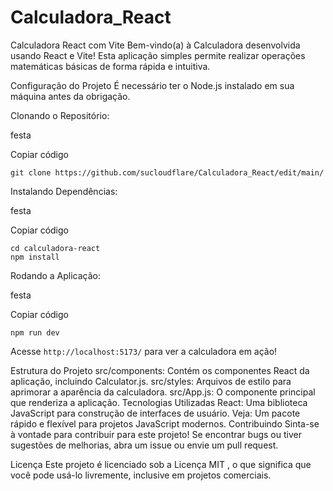 # Calculadora_React

Calculadora React com Vite
Bem-vindo(a) à Calculadora desenvolvida usando React e Vite! Esta aplicação simples permite realizar operações matemáticas básicas de forma rápida e intuitiva.

Configuração do Projeto
É necessário ter o Node.js instalado em sua máquina antes da obrigação.

Clonando o Repositório:

festa

Copiar código
```
git clone https://github.com/sucloudflare/Calculadora_React/edit/main/
```
Instalando Dependências:

festa

Copiar código
```
cd calculadora-react
npm install
```
Rodando a Aplicação:

festa

Copiar código
```
npm run dev
```
Acesse ``` http://localhost:5173/ ``` para ver a calculadora em ação!

Estrutura do Projeto
src/components: Contém os componentes React da aplicação, incluindo Calculator.js.
src/styles: Arquivos de estilo para aprimorar a aparência da calculadora.
src/App.js: O componente principal que renderiza a aplicação.
Tecnologias Utilizadas
React: Uma biblioteca JavaScript para construção de interfaces de usuário.
Veja: Um pacote rápido e flexível para projetos JavaScript modernos.
Contribuindo
Sinta-se à vontade para contribuir para este projeto! Se encontrar bugs ou tiver sugestões de melhorias, abra um issue ou envie um pull request.

Licença
Este projeto é licenciado sob a Licença MIT , o que significa que você pode usá-lo livremente, inclusive em projetos comerciais.
